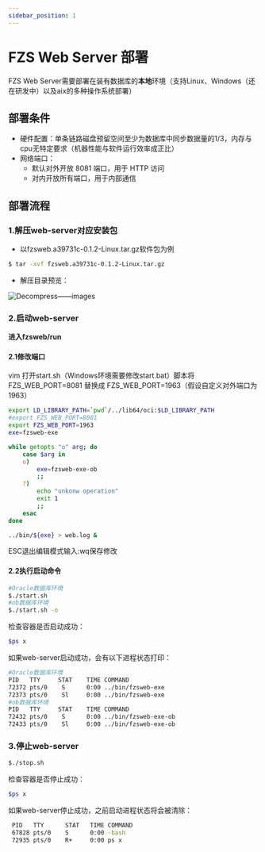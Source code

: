 ```yaml
---
sidebar_position: 1
---
```


# FZS Web Server 部署

FZS Web Server需要部署在装有数据库的**本地**环境（支持Linux、Windows（还在研发中）以及aix的多种操作系统部署）

## 部署条件

- 硬件配置：单条链路磁盘预留空间至少为数据库中同步数据量的1/3，内存与cpu无特定要求（机器性能与软件运行效率成正比）
- 网络端口：
  - 默认对外开放 8081 端口，用于 HTTP 访问
  - 对内开放所有端口，用于内部通信

## 部署流程

### 1.解压web-server对应安装包

- 以fzsweb.a39731c-0.1.2-Linux.tar.gz软件包为例

```bash
$ tar -xvf fzsweb.a39731c-0.1.2-Linux.tar.gz 
```

- 解压目录预览：

![Decompress——images](D:\fzs_docs\fzs-docs\static\img\screenshots\Decompress_images.png)

### 2.启动web-server

**进入fzsweb/run**

#### 2.1修改端口

vim 打开start.sh（Windows环境需要修改start.bat）脚本将 FZS_WEB_PORT=8081 替换成 FZS_WEB_PORT=1963（假设自定义对外端口为1963）

```bash
export LD_LIBRARY_PATH=`pwd`/../lib64/oci:$LD_LIBRARY_PATH
#export FZS_WEB_PORT=8081
export FZS_WEB_PORT=1963
exe=fzsweb-exe

while getopts "o" arg; do
    case $arg in
    o)
        exe=fzsweb-exe-ob
        ;;
    ?)
        echo "unkonw operation"
        exit 1
        ;;
    esac
done

../bin/${exe} > web.log &

```

ESC退出编辑模式输入:wq保存修改

#### 2.2执行启动命令

```bash
#Oracle数据库环境
$./start.sh
#ob数据库环境
$./start.sh -o
```

检查容器是否启动成功：

```bash
$ps x
```

如果web-server启动成功，会有以下进程状态打印：

```bash
#Oracle数据库环境
PID   TTY     STAT    TIME COMMAND
72372 pts/0    S      0:00 ../bin/fzsweb-exe
72373 pts/0    Sl     0:00 ../bin/fzsweb-exe
#ob数据库环境
PID   TTY     STAT    TIME COMMAND
72432 pts/0    S      0:00 ../bin/fzsweb-exe-ob
72433 pts/0    Sl     0:00 ../bin/fzsweb-exe-ob
```

### 3.停止web-server

```bash
$./stop.sh
```

检查容器是否停止成功：

```bash
$ps x
```

如果web-server停止成功，之前启动进程状态将会被清除：

```bash
 PID   TTY      STAT   TIME COMMAND
 67828 pts/0    S      0:00 -bash
 72935 pts/0    R+     0:00 ps x
```

